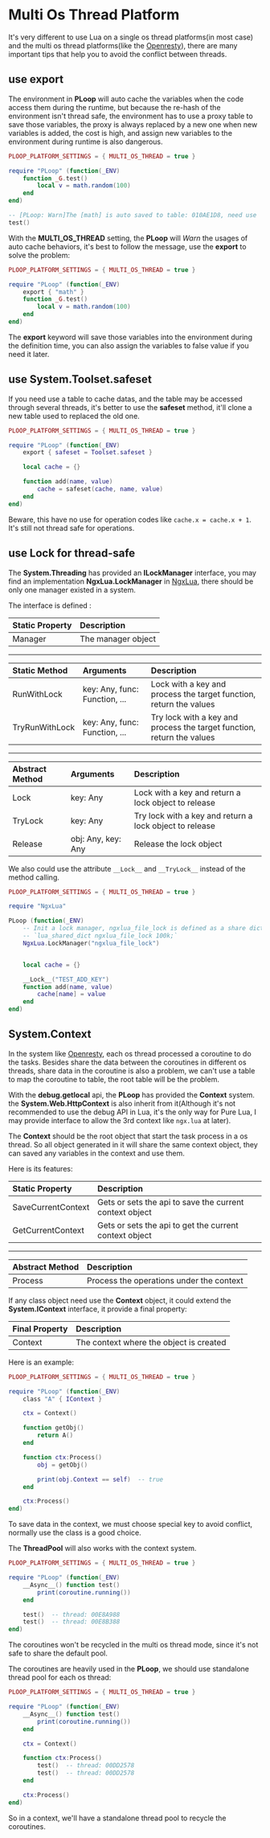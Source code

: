 # Multi Os Thread Platform

It's very different to use Lua on a single os thread platforms(in most case) and the multi os thread platforms(like the [Openresty][]), there are many important tips that help you to avoid the conflict between threads.


## use export

The environment in **PLoop** will auto cache the variables when the code access them during the runtime, but because the re-hash of the environment isn't thread safe, the environment has to use a proxy table to save those variables, the proxy is always replaced by a new one when new variables is added, the cost is high, and assign new variables to the environment during runtime is also dangerous.

```lua
PLOOP_PLATFORM_SETTINGS = { MULTI_OS_THREAD = true }

require "PLoop" (function(_ENV)
	function _G.test()
		local v = math.random(100)
	end
end)

-- [PLoop: Warn]The [math] is auto saved to table: 010AE1D8, need use 'export{ "math" }'@xxxxx.lua:5	4
test()
```

With the **MULTI_OS_THREAD** setting, the **PLoop** will *Warn* the usages of auto cache behaviors, it's best to follow the message, use the **export** to solve the problem:

```lua
PLOOP_PLATFORM_SETTINGS = { MULTI_OS_THREAD = true }

require "PLoop" (function(_ENV)
	export { "math" }
	function _G.test()
		local v = math.random(100)
	end
end)
```

The **export** keyword will save those variables into the environment during the definition time, you can also assign the variables to false value if you need it later.


## use System.Toolset.safeset

If you need use a table to cache datas, and the table may be accessed through several threads, it's better to use the **safeset** method, it'll clone a new table used to replaced the old one.

```lua
PLOOP_PLATFORM_SETTINGS = { MULTI_OS_THREAD = true }

require "PLoop" (function(_ENV)
	export { safeset = Toolset.safeset }

	local cache = {}

	function add(name, value)
		cache = safeset(cache, name, value)
	end
end)
```

Beware, this have no use for operation codes like `cache.x = cache.x + 1`. It's still not thread safe for operations.


## use Lock for thread-safe

The **System.Threading** has provided an **ILockManager** interface, you may find an implementation **NgxLua.LockManager** in [NgxLua][], there should be only one manager existed in a system.

The interface is defined :

Static Property      |Description
:--------------------|:-----------------------------
Manager              |The manager object
----------------------------------------------------


Static Method        |Arguments                      |Description
:--------------------|:------------------------------|:-------------------------
RunWithLock          |key: Any, func: Function, ...  |Lock with a key and process the target function, return the values
TryRunWithLock       |key: Any, func: Function, ...  |Try lock with a key and process the target function, return the values
--------------------------------------------------------------------------------


Abstract Method      |Arguments                      |Description
:--------------------|:------------------------------|:-------------------------
Lock                 |key: Any                       |Lock with a key and return a lock object to release
TryLock              |key: Any                       |Try lock with a key and return a lock object to release
Release              |obj: Any, key: Any             |Release the lock object

We also could use the attribute `__Lock__` and `__TryLock__` instead of the method calling.

```lua
PLOOP_PLATFORM_SETTINGS = { MULTI_OS_THREAD = true }

require "NgxLua"

PLoop (function(_ENV)
	-- Init a lock manager, ngxlua_file_lock is defined as a share dict in the nginx.conf like
	-- `lua_shared_dict ngxlua_file_lock 100k;`
	NgxLua.LockManager("ngxlua_file_lock")


	local cache = {}

	__Lock__("TEST_ADD_KEY")
	function add(name, value)
		cache[name] = value
	end
end)
```


## System.Context

In the system like [Openresty][], each os thread processed a coroutine to do the tasks. Besides share the data between the coroutines in different os threads, share data in the coroutine is also a problem, we can't use a table to map the coroutine to table, the root table will be the problem.

With the **debug.getlocal** api, the **PLoop** has provided the **Context** system. the **System.Web.HttpContext** is also inherit from it(Although it's not recommended to use the debug API in Lua, it's the only way for Pure Lua, I may provide interface to allow the 3rd context like `ngx.lua` at later).

The **Context** should be the root object that start the task process in a os thread. So all object generated in it will share the same context object, they can saved any variables in the context and use them.

Here is its features:

Static Property   |Description
:-----------------|:-------------------------
SaveCurrentContext|Gets or sets the api to save the current context object
GetCurrentContext |Gets or sets the api to get the current context object
---------------------------------------------


Abstract Method   |Description
:-----------------|:---------------------------
Process           |Process the operations under the context


If any class object need use the **Context** object, it could extend the **System.IContext** interface, it provide a final property:

Final Property    |Description
:-----------------|:---------------------------
Context           |The context where the object is created


Here is an example:

```lua
PLOOP_PLATFORM_SETTINGS = { MULTI_OS_THREAD = true }

require "PLoop" (function(_ENV)
	class "A" { IContext }

	ctx = Context()

	function getObj()
		return A()
	end

	function ctx:Process()
		obj = getObj()

		print(obj.Context == self)  -- true
	end

	ctx:Process()
end)
```

To save data in the context, we must choose special key to avoid conflict, normally use the class is a good choice.

The **ThreadPool** will also works with the context system.

```lua
PLOOP_PLATFORM_SETTINGS = { MULTI_OS_THREAD = true }

require "PLoop" (function(_ENV)
	__Async__() function test()
		print(coroutine.running())
	end

	test()  -- thread: 00E8A988
	test()  -- thread: 00E8B388
end)
```

The coroutines won't be recycled in the multi os thread mode, since it's not safe to share the default pool.

The coroutines are heavily used in the **PLoop**, we should use standalone thread pool for each os thread:

```lua
PLOOP_PLATFORM_SETTINGS = { MULTI_OS_THREAD = true }

require "PLoop" (function(_ENV)
	__Async__() function test()
		print(coroutine.running())
	end

	ctx = Context()

	function ctx:Process()
		test()  -- thread: 00DD2578
		test()  -- thread: 00DD2578
	end

	ctx:Process()
end)
```

So in a context, we'll have a standalone thread pool to recycle the coroutines.


[Openresty]: https://github.com/openresty/lua-nginx-module/ "Openresty"
[NgxLua]: https://github.com/kurapica/NgxLua/ "An implementation for the Openresty"